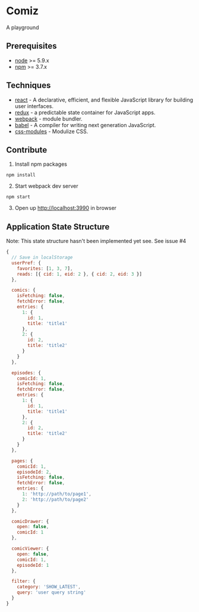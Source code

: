 # Comiz

A playground

## Prerequisites

* [node] >= 5.9.x
* [npm] >= 3.7.x

## Techniques

* [react] - A declarative, efficient, and flexible JavaScript library for building user interfaces.
* [redux] - a predictable state container for JavaScript apps.
* [webpack] - module bundler.
* [babel] - A compiler for writing next generation JavaScript.
* [css-modules] - Modulize CSS.

## Contribute

1. Install npm packages
  ```
  npm install
  ```

2. Start webpack dev server
  ```
  npm start
  ```

3. Open up <http://localhost:3990> in browser

## Application State Structure

Note: This state structure hasn't been implemented yet see.  See issue #4

```js
{
  // Save in localStorage
  userPref: {
    favorites: [1, 3, 7],
    reads: [{ cid: 1, eid: 2 }, { cid: 2, eid: 3 }]
  },

  comics: {
    isFetching: false,
    fetchError: false,
    entries: {
      1: {
        id: 1,
        title: 'title1'
      },
      2: {
        id: 2,
        title: 'title2'
      }
    }
  },

  episodes: {
    comicId: 1,
    isFetching: false,
    fetchError: false,
    entries: {
      1: {
        id: 1,
        title: 'title1'
      },
      2: {
        id: 2,
        title: 'title2'
      }
    }
  },

  pages: {
    comicId: 1,
    episodeId: 2,
    isFetching: false,
    fetchError: false,
    entries: {
      1: 'http://path/to/page1',
      2: 'http://path/to/page2'
    }
  },

  comicDrawer: {
    open: false,
    comicId: 1
  },

  comicViewer: {
    open: false,
    comicId: 1,
    episodeId: 1
  },

  filter: {
    category: 'SHOW_LATEST',
    query: 'user query string'
  }
}
```

[node]: https://nodejs.org/
[npm]: https://www.npmjs.com/
[react]: https://github.com/facebook/react
[redux]: http://redux.js.org/
[webpack]: https://github.com/webpack/webpack
[babel]: https://github.com/babel/babel
[css-modules]: https://github.com/css-modules/css-modules
